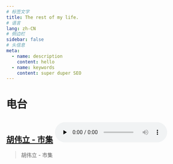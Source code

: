 ```yaml
---
# 标签文字
title: The rest of my life.
# 语言
lang: zh-CN
# 侧边栏
sidebar: false
# 头信息
meta:
  - name: description
    content: hello
  - name: keywords
    content: super duper SEO
---
```


# 电台

## [胡伟立 - 市集](/nervecat/index.html) <audio id="audio" controls="" preload="none"> <source id="mp3" src="/radio/胡伟立 - 市集.mp3"> </audio>
> 胡伟立 - 市集
